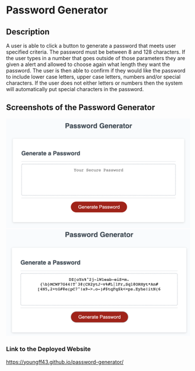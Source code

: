 # Password Generator 

## Description

A user is able to click a button to generate a password that meets user specified criteria. The password must be between 8 and 128 characters. If the user types in a number that goes outside of those parameters they are given a alert and allowed to choose again what length they want the password. The user is then able to confirm if they would like the password to include lower case letters, upper case letters, numbers and/or special characters. If the user does not either letters or numbers then the system will automatically put special characters in the password.

## Screenshots of the Password Generator 

![Screeenshot One](assets/images/screenshot-one.png "Picture of the empty password")
![Screenshot Two](assets/images/screenshot-two.png "Picture of a generated password")

### Link to the Deployed Website 

https://youngff43.github.io/password-generator/
